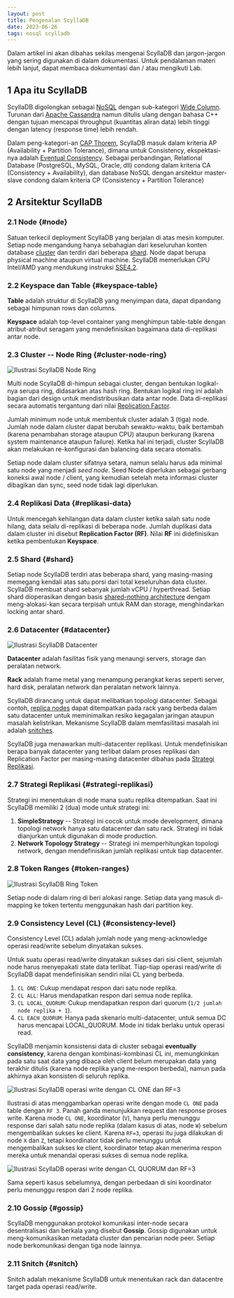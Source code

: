 ```yaml
---
layout: post
title: Pengenalan ScyllaDB
date: 2023-06-26
tags: nosql scylladb
---
```


Dalam artikel ini akan dibahas sekilas mengenai ScyllaDB dan jargon-jargon yang sering digunakan di dalam dokumentasi.
Untuk pendalaman materi lebih lanjut, dapat membaca dokumentasi dan / atau mengikuti Lab.

<!--more-->

## 1 Apa itu ScyllaDB

ScyllaDB digolongkan sebagai [NoSQL](https://en.wikipedia.org/wiki/NoSQL) dengan sub-kategori [Wide Column](https://en.wikipedia.org/wiki/Wide-column_store).
Turunan dari [Apache Cassandra](https://cassandra.apache.org/) namun ditulis ulang dengan bahasa C++ dengan tujuan mencapai throughput (kuantitas aliran data) lebih tinggi dengan latency (response time) lebih rendah.

Dalam peng-kategori-an [CAP Thorem](https://en.wikipedia.org/wiki/CAP_theorem), ScyllaDB masuk dalam kriteria AP (Availability + Partition Tolerance), dimana untuk Consistency, ekspektasi-nya adalah [Eventual Consistency](https://en.wikipedia.org/wiki/Eventual_consistency).
Sebagai perbandingan, Relational Database (PostgreSQL, MySQL, Oracle, dll) condong dalam kriteria CA (Consistency + Availability), dan database NoSQL dengan arsitektur master-slave condong dalam kriteria CP (Consistency + Partition Tolerance)

## 2 Arsitektur ScyllaDB

### 2.1 Node {#node}

Satuan terkecil deployment ScyllaDB yang berjalan di atas mesin komputer.
Setiap node mengandung hanya sebahagian dari keseluruhan konten database [cluster](#cluster-node-ring) dan terdiri dari beberapa [shard](#shard).
Node dapat berupa physical machine ataupun virtual machine.
ScyllaDB memerlukan CPU Intel/AMD yang mendukung instruksi [SSE4.2](https://en.wikipedia.org/wiki/SSE4#SSE4.2).

### 2.2 Keyspace dan Table {#keyspace-table}

**Table** adalah struktur di ScyllaDB yang menyimpan data, dapat dipandang sebagai himpunan rows dan columns.

**Keyspace** adalah top-level container yang menghimpun table-table dengan atribut-atribut seragam yang mendefinisikan
bagaimana data di-replikasi antar node.

### 2.3 Cluster -- Node Ring {#cluster-node-ring}

![Ilustrasi ScyllaDB Node Ring](/images/scylla-node-ring.jpg)


Multi node ScyllaDB di-himpun sebagai cluster, dengan bentukan logikal-nya serupa ring, didasarkan atas hash ring.
Bentukan logikal ring ini adalah bagian dari design untuk mendistribusikan data antar node.
Data di-replikasi secara automatis tergantung dari nilai [Replication Factor](#replikasi-data).

Jumlah minimum node untuk membentuk cluster adalah 3 (tiga) node.
Jumlah node dalam cluster dapat berubah sewaktu-waktu, baik bertambah (karena penambahan storage ataupun CPU)
ataupun berkurang (karena system maintenance ataupun failure).
Ketika hal ini terjadi, cluster ScyllaDB akan melakukan re-konfigurasi dan balancing data secara otomatis.

Setiap node dalam cluster sifatnya setara, namun selalu harus ada minimal satu node yang menjadi _seed node_.
Seed Node diperlukan sebagai gerbang koneksi awal node / client, yang kemudian setelah meta informasi cluster
dibagikan dan sync, seed node tidak lagi diperlukan.

### 2.4 Replikasi Data {#replikasi-data}

Untuk mencegah kehilangan data dalam cluster ketika salah satu node hilang, data selalu di-replikasi di beberapa node.
Jumlah duplikasi data dalam cluster ini disebut **Replication Factor (RF)**.
Nilai **RF** ini didefinisikan ketika pembentukan **Keyspace**.

### 2.5 Shard {#shard}

Setiap node ScyllaDB terdiri atas beberapa shard, yang masing-masing memegang kendali atas satu porsi dari total keseluruhan data cluster.
ScyllaDB membuat shard sebanyak jumlah vCPU / hyperthread.
Setiap shard dioperasikan dengan basis [shared-nothing architecture](https://en.wikipedia.org/wiki/Shared-nothing_architecture) dengam meng-alokasi-kan secara terpisah untuk RAM dan storage, menghindarkan locking antar shard.

### 2.6 Datacenter {#datacenter}

![Ilustrasi ScyllaDB Datacenter](/images/scylla-datacenter.jpg)

**Datacenter** adalah fasilitas fisik yang menaungi servers, storage dan peralatan network.

**Rack** adalah frame metal yang menampung perangkat keras seperti server, hard disk, peralatan network dan peralatan network lainnya.

ScyllaDB dirancang untuk dapat melibatkan topologi datacenter.
Sebagai contoh, [replica nodes](#replikasi-data) dapat ditempatkan pada rack yang berbeda dalam satu datacenter untuk meminimalkan resiko kegagalan jaringan ataupun masalah kelistrikan.
Mekanisme ScyllaDB dalam memfasilitasi masalah ini adalah [snitches](#snitches).

ScyllaDB juga menawarkan multi-datacenter replikasi.
Untuk mendefinisikan berapa banyak datacenter yang terlibat dalam proses replikasi dan Replication Factor per masing-masing datacenter dibahas pada [Strategi Replikasi](#strategi-replikasi).

### 2.7 Strategi Replikasi {#strategi-replikasi}

Strategi ini menentukan di node mana suatu replika ditempatkan.
Saat ini ScyllaDB memiliki 2 (dua) mode untuk strategi ini:

1. **SimpleStrategy** -- Strategi ini cocok untuk mode development, dimana topologi network hanya satu datacenter dan satu rack.
Strategi ini tidak dianjurkan untuk digunakan di mode production.
2. **Network Topology Strategy** -- Strategi ini memperhitungkan topologi network, dengan mendefinisikan jumlah replikasi untuk tiap datacenter.

### 2.8 Token Ranges {#token-ranges}

![Ilustrasi ScyllaDB Ring Token](/images/scylla-ring-token.jpg)

Setiap node di dalam ring di beri alokasi range.
Setiap data yang masuk di-mapping ke token tertentu menggunakan hash dari partition key.

### 2.9 Consistency Level (CL) {#consistency-level}

Consistency Level (CL) adalah jumlah node yang meng-acknowledge operasi read/write sebelum dinyatakan sukses.

Untuk suatu operasi read/write dinyatakan sukses dari sisi client, sejumlah node harus menyepakati state data terlibat.
Tiap-tiap operasi read/write di ScyllaDB dapat mendefinisikan sendiri nilai CL yang berbeda.

1. `CL ONE`: Cukup mendapat respon dari satu node replika.
1. `CL ALL`: Harus mendapatkan respon dari semua node replika.
1. `CL LOCAL_QUORUM`: Cukup mendapatkan respon dari quorum (`1/2 jumlah node replika + 1`).
1. `CL EACH_QUORUM`: Hanya pada skenario multi-datacenter, untuk semua DC harus mencapai LOCAL_QUORUM.
Mode ini tidak berlaku untuk operasi read.

ScyllaDB menjamin konsistensi data di cluster sebagai **eventually consistency**, karena dengan kombinasi-kombinasi CL ini, memungkinkan pada satu saat data yang dibaca oleh client belum merupakan data yang terakhir ditulis (karena node replika yang me-respon berbeda), namun pada akhirnya akan konsisten di seluruh replika.

![Ilustrasi ScyllaDB operasi write dengan CL ONE dan RF=3](/images/scylla-write_cl_one_rf_three.jpg)

Ilustrasi di atas menggambarkan operasi write dengan mode `CL ONE` pada table dengan `RF 3`.
Panah ganda menunjukkan request dan response proses write.
Karena mode `CL ONE`, koordinator (`V`), hanya perlu menunggu response dari salah satu node replika (dalam kasus di atas, node `W`) sebelum mengembalikan sukses ke client.
Karena `RF=3`, operasi itu juga dilakukan di node `X` dan `Z`, tetapi koordinator tidak perlu menunggu untuk mengembalikan sukses ke client, koordinator tetap akan menerima respon mereka untuk menandai operasi sukses di semua node replika.

![Ilustrasi ScyllaDB operasi write dengan CL QUORUM dan RF=3](/images/scylla-write_cl_quorum_rf_three.jpg)

Sama seperti kasus sebelumnya, dengan perbedaan di sini koordinator perlu menunggu respon dari 2 node replika.

### 2.10 Gossip {#gossip}

ScyllaDB menggunakan protokol komunikasi inter-node secara desentralisasi dan berkala yang disebut **Gossip**.
Gossip digunakan untuk meng-komunikasikan metadata cluster dan pencarian node peer.
Setiap node berkomunikasi dengan tiga node lainnya.

### 2.11 Snitch {#snitch}

Snitch adalah mekanisme ScyllaDB untuk menentukan rack dan datacentre target pada operasi read/write.
